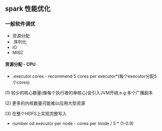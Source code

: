 ## spark 性能优化
### 一般软件调优
- 资源分配
-  序列化
- IO
- MISC

#### 资源分配 - CPU

- .executor.cores - recommend 5 cores per executor*(每个executor分配5个cores)

(1) 较少的核心数量(像每个执行者的单核心)会引入JVM开销,e.g:多个广播副本

(2) 更多的内核数量可能难以应用大型资源

(3) 在整个HDFS上实现完整写入

- number od executor per node -  cores per mode / 5 * (1-0.9)



